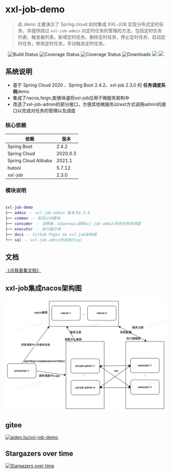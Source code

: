 # xxl-job-demo

> 此 demo 主要演示了 Spring cloud 如何集成 XXL-JOB 实现分布式定时任务，并提供绕过 `xxl-job-admin` 对定时任务的管理的方法，包括定时任务列表，触发器列表，新增定时任务，删除定时任务，停止定时任务，启动定时任务，修改定时任务，手动触发定时任务。

<p align="center">
 <img src="https://img.shields.io/badge/xxl%20job%20demo-1.0.0-success.svg" alt="Build Status">
 <img src="https://img.shields.io/badge/Spring%20Cloud-2020.0.3-blue.svg" alt="Coverage Status">
 <img src="https://img.shields.io/badge/Spring%20Cloud%20Alibaba-2021.1-blue.svg" alt="Coverage Status">
 <img src="https://img.shields.io/badge/Spring%20Boot-2.4.2-blue.svg" alt="Downloads">
 <img src="https://img.shields.io/github/license/aiden-liu413/xxl-job-demo"/>
 <img src="https://img.shields.io/github/stars/aiden-liu413/xxl-job-demo">   
</p>


## 系统说明

- 基于 Spring Cloud 2020 、Spring Boot 2.4.2、xxl-job 2.3.0 的 **任务调度系统**demo
- 集成了nacos,feign,能够快速将xxl-job应用于微服务架构中
- 改造了xxl-job-admin的部分接口，方便其他微服务以rest方式调用admin的接口以完成对任务的管理以及调度

### 核心依赖

| 依赖                   | 版本           |
| ---------------------- | ------------- |
| Spring Boot            | 2.4.2         |
| Spring Cloud           | 2020.0.3      |
| Spring Cloud Alibaba   | 2021.1        |
| hutool                 | 5.7.12         |
| xxl-job                   | 2.3.0        |

### 模块说明

```lua

xxl-job-demo
├── admin -- xxl-job-admin 版本为2.3.0
├── common -- 系统公共模块
├── consumer -- 消费者，以openapi调用xxl-job-admin完成任务的调度
├── executor -- 执行器示例
├── docs -- Github Pages && xxl-job架构图
└── sql -- xxl-job-admin的初始化sql
```

## 文档
[《点我查看文档》](https://aiden-liu413.github.io/xxl-job-demo/)

## xxl-job集成nacos架构图
![img.png](./docs/流程图.jpg)

## gitee

[![aiden.liu/xxl-job-demo](https://gitee.com/aiden-liu/xxl-job-demo/widgets/widget_card.svg?colors=ffffff,1e252b,323d47,455059,d7deea,99a0ae)](https://gitee.com/aiden-liu/xxl-job-demo) 

## Stargazers over time

[![Stargazers over time](https://starchart.cc/aiden-liu413/xxl-job-demo.svg)](https://starchart.cc/aiden-liu413/xxl-job-demo)

